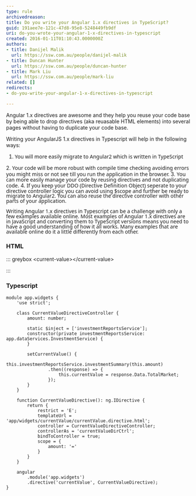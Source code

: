 ```yaml
---
type: rule
archivedreason: 
title: Do you write your Angular 1.x directives in TypeScript?
guid: 191aee7e-121c-47d8-95e8-5248449fb9df
uri: do-you-wrote-your-angular-1-x-directives-in-typescript
created: 2016-01-11T01:10:43.0000000Z
authors:
- title: Danijel Malik
  url: https://ssw.com.au/people/danijel-malik
- title: Duncan Hunter
  url: https://ssw.com.au/people/duncan-hunter
- title: Mark Liu
  url: https://ssw.com.au/people/mark-liu
related: []
redirects:
- do-you-write-your-angular-1-x-directives-in-typescript

---
```


Angular 1.x directives are awesome and they help you reuse your code base by being able to drop directives (aka reuasable HTML elements) into several pages without having to duplicate your code base.

<!--endintro-->



Writing your AngularJS 1.x directives in Typescript will help in the following ways:

1. <font face="segoe ui, verdana, arial, helvetica, sans-serif"> 
               <span style="line-height&#58;13.8667px;">You will more easily migrate to Angular2 which is written in TypeScript
</span></font>
2. <font face="segoe ui, verdana, arial, helvetica, sans-serif"> 
               <span style="line-height&#58;13.8667px;">Your code will be more robust with compile time checking avoiding errors you might miss or not see till you run the application in the browser.</span></font>
3. <font face="segoe ui, verdana, arial, helvetica, sans-serif"> 
               <span style="line-height&#58;13.8667px;">You can more easily manage your code by reusing directives and not duplicating code.</span></font>
4. <font face="segoe ui, verdana, arial, helvetica, sans-serif"> 
               <span style="line-height&#58;13.8667px;">If you keep your DDO (Directive Definition Object) seperate to your directive controller logic you can avoid using $scope and further be ready to migrate to Angular2. You can also reuse the directive controller with other parts of your application.</span></font>


<font face="segoe ui, verdana, arial, helvetica, sans-serif"> 
            <span style="line-height&#58;13.8667px;"> 
               
</span></font>

<font face="segoe ui, verdana, arial, helvetica, sans-serif"> 
            <span style="line-height&#58;13.8667px;">Writing Angular 1.x directives in Typescript can be a challenge with only a few examples available online. Most examples of Angular 1.x directives are in JavaScript and converting them to TypeScript versions means you need to have a good understanding of how it all works. Many examples that are available online do it a little differently from each other.&#160;</span></font>

### HTML


::: greybox
&lt;current-value&gt;&lt;/current-value&gt;

:::

### Typescript




```
module app.widgets {
    'use strict';

    class CurrentValueDirectiveController {
        amount: number;

        static $inject = ['investmentReportsService'];
        constructor(private investmentReportsService: app.dataServices.InvestmentService) {
        }

        setCurrentValue() {
            this.investmentReportsService.investmentSummary(this.amount)
                .then((response) => {
                    this.currentValue = response.Data.TotalMarket;
                });
        }
    }

    function CurrentValueDirective(): ng.IDirective {
        return {
            restrict = 'E';
            templateUrl = 'app/widgets/currentValue/currentValue.directive.html';
            controller = CurrentValueDirectiveController;
            controllerAs = 'currentValueDirCtrl';
            bindToController = true;
            scope = {
                amount: '='
            }
        }
    }

    angular
        .module('app.widgets')
        .directive('currentValue', CurrentValueDirective);
}
```
